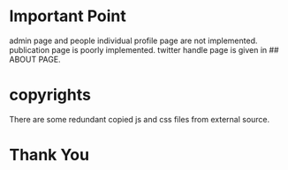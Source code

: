 # Important Point
admin page and people individual profile page are not implemented.
publication page is poorly implemented.
twitter handle page is given in ## ABOUT PAGE.

# copyrights
There are some redundant copied js and css files from external source.

# Thank You
